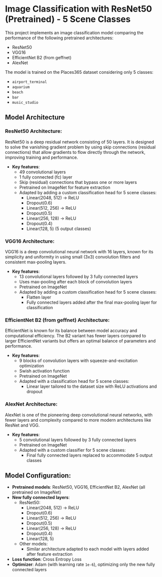 # Image Classification with ResNet50 (Pretrained) - 5 Scene Classes

This project implements an image classification model comparing the performance of the following pretrained architectures:
- ResNet50
- VGG16
- EfficientNet B2 (from geffnet)
- AlexNet

The model is trained on the Places365 dataset considering only 5 classes:

- `airport_terminal`
- `aquarium`
- `beach`
- `bar`
- `music_studio`

## Model Architecture

### ResNet50 Architecture:
ResNet50 is a deep residual network consisting of 50 layers. It is designed to solve the vanishing gradient problem by using skip connections (residual connections) that allow gradients to flow directly through the network, improving training and performance.
- **Key features**:
  - 49 convolutional layers
  - 1 fully connected (fc) layer
  - Skip (residual) connections that bypass one or more layers
  - Pretrained on ImageNet for feature extraction
  - Adapted by adding a custom classification head for 5 scene classes:
    - Linear(2048, 512) → ReLU
    - Dropout(0.6)
    - Linear(512, 256) → ReLU
    - Dropout(0.5)
    - Linear(256, 128) → ReLU
    - Dropout(0.4)
    - Linear(128, 5) (5 output classes)

### VGG16 Architecture:
VGG16 is a deep convolutional neural network with 16 layers, known for its simplicity and uniformity in using small (3x3) convolution filters and consistent max-pooling layers.
- **Key features**:
  - 13 convolutional layers followed by 3 fully connected layers
  - Uses max-pooling after each block of convolution layers
  - Pretrained on ImageNet
  - Adapted by adding a custom classification head for 5 scene classes:
    - Flatten layer
    - Fully connected layers added after the final max-pooling layer for classification

### EfficientNet B2 (from geffnet) Architecture:
EfficientNet is known for its balance between model accuracy and computational efficiency. The B2 variant has fewer layers compared to larger EfficientNet variants but offers an optimal balance of parameters and performance.
- **Key features**:
  - 9 blocks of convolution layers with squeeze-and-excitation optimization
  - Swish activation function
  - Pretrained on ImageNet
  - Adapted with a classification head for 5 scene classes:
    - Linear layer tailored to the dataset size with ReLU activations and dropout

### AlexNet Architecture:
AlexNet is one of the pioneering deep convolutional neural networks, with fewer layers and complexity compared to more modern architectures like ResNet and VGG.
- **Key features**:
  - 5 convolutional layers followed by 3 fully connected layers
  - Pretrained on ImageNet
  - Adapted with a custom classifier for 5 scene classes:
    - Final fully connected layers replaced to accommodate 5 output classes

## Model Configuration:
- **Pretrained models**: ResNet50, VGG16, EfficientNet B2, AlexNet (all pretrained on ImageNet)
- **New fully connected layers**:
  - ResNet50: 
    - Linear(2048, 512) → ReLU
    - Dropout(0.6)
    - Linear(512, 256) → ReLU
    - Dropout(0.5)
    - Linear(256, 128) → ReLU
    - Dropout(0.4)
    - Linear(128, 5)
  - Other models:
    - Similar architecture adapted to each model with layers added after feature extraction
- **Loss function**: Cross Entropy Loss
- **Optimizer**: Adam (with learning rate `1e-6`), optimizing only the new fully connected layers
